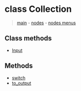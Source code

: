 # class Collection

> [main](../index.md) - [nodes](nodes.md) - [nodes menus](nodes_menus.md)


## Class methods

- [Input](#Input-classmethod)


## Methods

- [switch](#switch)
- [to_output](#to_output)

